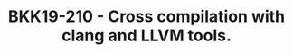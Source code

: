 ---
categories:
- bkk19
description: Clang and the LLVM tools promise to be a drop in replacement for gcc
  and<br /> support cross compilation out of the box. In practice trying to make this
  work<br /> can be a frustrating experience, with little documentation or guidance<br
  /> available.<br /> <br /> This presentation will distil some of the experience
  gained by TCWG, covering:<br /> - Clangs model of cross compilation and how it differs
  from gcc.<br /> - Why there isnt a clang cross-compilation toolchain that I can
  download.<br /> - Building a toolchain based on as many LLVM tools and libraries
  as possible.<br /> - How to use clang when cross compiling with cmake.<br /> - How
  some existing open source projects use clang tools targeting Arm<br /> and AArch64.<br
  /> - Common problems encountered when using clang as a substitute for gcc.
image: /assets/images/featured-images/bkk19/BKK19-210.png
session_attendee_num: '41'
session_id: BKK19-210
session_room: Session Room 1 (Lotus 1-2)
session_slot:
  end_time: '2019-04-02 11:55:00'
  start_time: '2019-04-02 11:00:00'
session_speakers:
- speaker_bio: Peter is an Assignee to the Linaro Toolchain team (TCWG) working on
    LLVM based tools, specializing in Linkers. Prior to that he has many years of
    experience in the Arm Compiler Team.
  speaker_company: Arm
  speaker_image: /assets/images/speakers/bkk19/peter-smith.jpg
  speaker_location: ''
  speaker_name: Peter Smith
  speaker_position: Principal Engineer
  speaker_username: peter.smith11
session_track: Tools
tag: session
tags:
- Tools
title: BKK19-210 - Cross compilation with clang and LLVM tools.
youtube_video_url: https://www.youtube.com/watch?v=D47hCV6wpxo
amazon_s3_presentation_url: https://static.linaro.org/connect/bkk19/presentations/bkk19-210.pdf
amazon_s3_video_url: https://static.linaro.org/connect/bkk19/videos/bkk19-210.mp4
---
